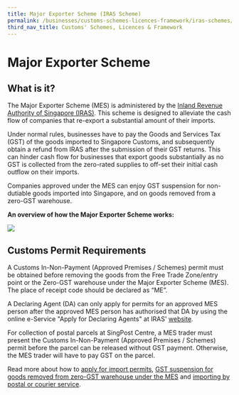 ```yaml
---
title: Major Exporter Scheme (IRAS Scheme)
permalink: /businesses/customs-schemes-licences-framework/iras-schemes/major-exporter-scheme
third_nav_title: Customs' Schemes, Licences & Framework
---
```


# Major Exporter Scheme

## What is it?

The Major Exporter Scheme (MES) is administered by the  [Inland Revenue Authority of Singapore (IRAS)](https://www.iras.gov.sg/irashome/Schemes/GST/Major-Exporter-Scheme--MES-/). This scheme is designed to alleviate the cash flow of companies that re-export a substantial amount of their imports.

Under normal rules, businesses have to pay the Goods and Services Tax (GST) of the goods imported to Singapore Customs, and subsequently obtain a refund from IRAS after the submission of their GST returns. This can hinder cash flow for businesses that export goods substantially as no GST is collected from the zero-rated supplies to off-set their initial cash outflow on their imports.

Companies approved under the MES can enjoy GST suspension for non-dutiable goods imported into Singapore, and on goods removed from a zero-GST warehouse.

**An overview of how the Major Exporter Scheme works:**

![](https://www.customs.gov.sg/-/media/cus/images/business/major-exporter-scheme.jpg)

## Customs Permit Requirements

A Customs In-Non-Payment (Approved Premises / Schemes) permit must be obtained before removing the goods from the Free Trade Zone/entry point or the Zero-GST warehouse under the Major Exporter Scheme (MES). The place of receipt code should be declared as “ME”.

A Declaring Agent (DA) can only apply for permits for an approved MES person after the approved MES person has authorised that DA by using the online e-Service "Apply for Declaring Agents" at IRAS'  [website](https://www.iras.gov.sg/irashome/Schemes/GST/Major-Exporter-Scheme--MES-/).

For collection of postal parcels at  SingPost Centre, a MES trader must present the Customs In-Non-Payment (Approved Premises / Schemes) permit before the parcel can be released without GST payment. Otherwise, the MES trader will have to pay GST on the parcel.

Read more about how to  [apply for import permits](https://www.customs.gov.sg/businesses/importing-goods/import-procedures),  [GST suspension for goods removed from zero-GST warehouse under the MES](https://www.customs.gov.sg/~/media/cus/files/business/customs%20schemes%20licences%20framework/circular1207.pdf) and [importing by postal or courier service](https://www.customs.gov.sg/businesses/importing-goods/import-procedures/importing-by-post-or-courier-service).
